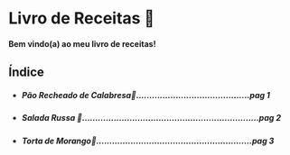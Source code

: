 # Livro de Receitas 📖

#### Bem vindo(a) ao meu livro de receitas!



## Índice

* ##### Pão Recheado de Calabresa🍞...........................................pag 1

* ##### Salada Russa 🥗...................................................................pag 2

* ##### Torta de Morango🥧...........................................................pag 3

